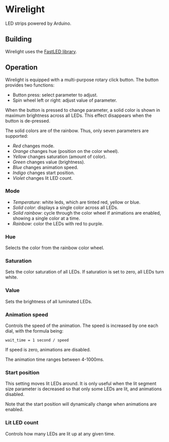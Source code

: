 # Wirelight

LED strips powered by Arduino.

## Building

Wirelight uses the [FastLED library](https://github.com/FastLED/FastLED).

## Operation

Wirelight is equipped with a multi-purpose rotary click button. The button
provides two functions:

* Button press: select parameter to adjust.
* Spin wheel left or right: adjust value of parameter.

When the button is pressed to change parameter, a solid color is shown in
maximum brightness across all LEDs. This effect disappears when the button is
de-pressed.

The solid colors are of the rainbow. Thus, only seven parameters are supported:

* *Red* changes mode.
* *Orange* changes hue (position on the color wheel).
* *Yellow* changes saturation (amount of color).
* *Green* changes value (brightness).
* *Blue* changes animation speed.
* *Indigo* changes start position.
* *Violet* changes lit LED count.

### Mode

- *Temperature*: white leds, which are tinted red, yellow or blue.
- *Solid color*: displays a single color across all LEDs.
- *Solid rainbow*: cycle through the color wheel if animations are enabled,
  showing a single color at a time.
- *Rainbow*: color the LEDs with red to purple.

### Hue

Selects the color from the rainbow color wheel.

### Saturation

Sets the color saturation of all LEDs. If saturation is set to zero, all LEDs
turn white.

### Value

Sets the brightness of all luminated LEDs.

### Animation speed

Controls the speed of the animation. The speed is increased by one each dial,
with the formula being:

    wait_time = 1 second / speed

If speed is zero, animations are disabled.

The animation time ranges between 4-1000ms.

### Start position

This setting moves lit LEDs around. It is only useful when the lit segment size
parameter is decreased so that only some LEDs are lit, and animations disabled.

Note that the start position will dynamically change when animations are
enabled.

### Lit LED count

Controls how many LEDs are lit up at any given time.
